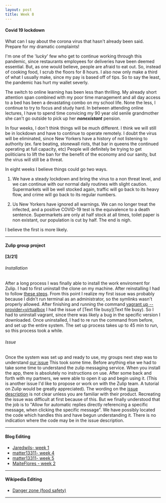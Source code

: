 ```yaml
---
layout: post
title: Week 8
---
```


#### Covid 19 lockdown
What can I say about the corona virus that hasn't already been said. Prepare for my dramatic complaints!

I'm one of the '_lucky_' few who get to continue working through this pandemic, since restaurants employees for deliveries have been deemed
essential. But, as one would believe, people are afraid to eat out. So, instead of cooking food, I scrub the floors for 8 hours. I also now
only make a third of what I usually make, since my pay is based off of tips. So to say the least, the pandemic has hurt my wallet severly.

The switch to online learning has been less than thrilling. My already short attention span combined with my poor time management and all day
access to a bed has been a devastating combo on my school life. None the less, I continue to try to focus and study hard. In between attending online lectures,
I have to spend time convicing my 90 year old senile grandmother she can't go outside to pick up her **_nonexistant_** pension.

In four weeks, I don't think things will be much different. I think we will still be in lockdown and have to continue to operate remotely.
I doubt the virus will be eliminated, since New Yorkers have a history of not listening to authority (ex. fare beating, stonewall riots, that bar in queens the continued operating at full capacity, etc)
People will definitely be trying to get politicians to lift the ban for the benefit of the economy and our sanity, but the virus will still be a threat.

In eight weeks I believe things could go two ways. 
1. We have a steady lockdown and bring the virus to a non threat level, and we can continue with our normal daily routines with slight caution. 
Supermarkets will be well stocked again, traffic will go back to its heavy flow, and crime will go back to its regular numbers.

2. Us New Yorkers have ignored all warnings. We can no longer treat the infected, and a positive COVID-19 test is the equivalence to a death
sentence. Supermarkets are only at half stock at all times, toilet paper is non existant, our population is cut by half. The end is nigh.

I believe the first is more likely.

---

#### Zulip group project
**[3/21]**
###### Installation
After a long process I was finally able to install the work enviroment for Zulip. I had to first uninstall the clone on my machine. After reinstalling
I had to follow [these steps](https://zulip.readthedocs.io/en/latest/development/setup-vagrant.html#windows-10). From this point I realize my 
first issue was probably because I didn't run terminal as an administrator, so the symlinks wasn't properly allowed. After finishing and running
the command [vagrant up --provider=virtualbox](https://zulip.readthedocs.io/en/latest/development/setup-vagrant.html#step-3-start-the-development-environment)
I had the issue of [Text file busy](Text file busy). So I had to uninstall vagrant, since there was likely a bug in the specific version
I downloaded. Once uninstalled, I had to re run the command from before, and set up the entire system. The set up process takes up to 45 min
to run, so this process took a while.

###### Issue
Once the system was set up and ready to use, my groups next step was to understand [our issue](https://github.com/zulip/zulip/issues/3938)
This took some time. Before anything else we had to take some time to understand the zulip messaging service. When you install the app, there 
is absolutely no instructions on use. After some back and forth with my partners, we were able to open it up and begin using it. (This is another
issue I'd like to propose or work on with the Zulip team. A tutorial on Zulip would be greatly appreciated). The wording on the [issue description](https://github.com/zulip/zulip/issues/3938)
is not clear unless you are familiar with their product. Recreating the issue was difficult at first because of this. But we finally understood that 
the job is to "Allow for automatic replies directly referencing a specific message, when clicking the specific message". We have possibly
located the code which handles this and have begun understanding it. There is no indication where the code may be in the issue description.

--- 

#### Blog Editing
* [Jaredwils- week 1](https://github.com/cchloet/jaredwils-weekly/blob/gh-pages/_posts/2020-02-02-week01.md)
* [matter13311- week 4](https://github.com/cchloet/matter13311-weekly/blob/gh-pages/_posts/2020-02-16-week04.md)
* [matter13311- week 5](https://github.com/cchloet/matter13311-weekly/blob/gh-pages/_posts/2020-02-16-week05.md)
* [MaiteFlores - week 2](https://github.com/cchloet/MaiteFlores-weekly/blob/gh-pages/_posts/2020-02-09-week02.md)

---

#### Wikipedia Editing
* [Danger zone (food safety)](https://en.wikipedia.org/wiki/Danger_zone_(food_safety))

---
